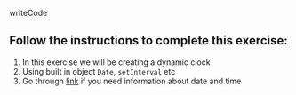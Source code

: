 writeCode

## Follow the instructions to complete this exercise:

1. In this exercise we will be creating a dynamic clock
2. Using built in object `Date`, `setInterval` etc
3. Go through [link](https://javascript.info/date) if you need information about date and time
